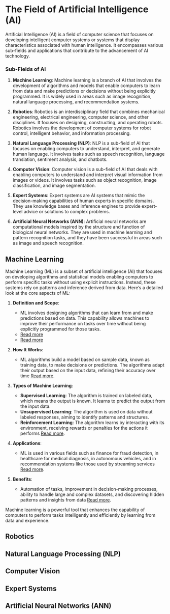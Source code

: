 # The Field of Artificial Intelligence (AI)

Artificial Intelligence (AI) is a field of computer science that focuses on developing intelligent computer systems or systems that display characteristics associated with human intelligence. It encompasses various sub-fields and applications that contribute to the advancement of AI technology.

### Sub-Fields of AI

1. **Machine Learning**: Machine learning is a branch of AI that involves the development of algorithms and models that enable computers to learn from data and make predictions or decisions without being explicitly programmed. It is widely used in areas such as image recognition, natural language processing, and recommendation systems.

2. **Robotics**: Robotics is an interdisciplinary field that combines mechanical engineering, electrical engineering, computer science, and other disciplines. It focuses on designing, constructing, and operating robots. Robotics involves the development of computer systems for robot control, intelligent behavior, and information processing.

3. **Natural Language Processing (NLP)**: NLP is a sub-field of AI that focuses on enabling computers to understand, interpret, and generate human language. It involves tasks such as speech recognition, language translation, sentiment analysis, and chatbots.

4. **Computer Vision**: Computer vision is a sub-field of AI that deals with enabling computers to understand and interpret visual information from images or videos. It involves tasks such as object recognition, image classification, and image segmentation.

5. **Expert Systems**: Expert systems are AI systems that mimic the decision-making capabilities of human experts in specific domains. They use knowledge bases and inference engines to provide expert-level advice or solutions to complex problems.

6. **Artificial Neural Networks (ANN)**: Artificial neural networks are computational models inspired by the structure and function of biological neural networks. They are used in machine learning and pattern recognition tasks, and they have been successful in areas such as image and speech recognition.

## Machine Learning

Machine Learning (ML) is a subset of artificial intelligence (AI) that focuses on developing algorithms and statistical models enabling computers to perform specific tasks without using explicit instructions. Instead, these systems rely on patterns and inference derived from data. Here’s a detailed look at the core aspects of ML:

1. **Definition and Scope**:
   - ML involves designing algorithms that can learn from and make predictions based on data. This capability allows machines to improve their performance on tasks over time without being explicitly programmed for those tasks.
   - [Read more](https://www.ibm.com/topics/machine-learning#:~:text=Machine%20learning%20)
   - [Read more](https://ischoolonline.berkeley.edu/blog/what-is-machine-learning/)

2. **How It Works**:
   - ML algorithms build a model based on sample data, known as training data, to make decisions or predictions. The algorithms adapt their output based on the input data, refining their accuracy over time [Read more](https://www.techtarget.com/searchenterpriseai/definition/machine-learning-ML).

3. **Types of Machine Learning**:
   - **Supervised Learning**: The algorithm is trained on labeled data, which means the output is known. It learns to predict the output from the input data.
   - **Unsupervised Learning**: The algorithm is used on data without labeled responses, aiming to identify patterns and structures.
   - **Reinforcement Learning**: The algorithm learns by interacting with its environment, receiving rewards or penalties for the actions it performs [Read more](https://www.datacamp.com/blog/what-is-machine-learning).

4. **Applications**:
   - ML is used in various fields such as finance for fraud detection, in healthcare for medical diagnosis, in autonomous vehicles, and in recommendation systems like those used by streaming services [Read more](https://www.geeksforgeeks.org/ml-machine-learning/).

5. **Benefits**:
   - Automation of tasks, improvement in decision-making processes, ability to handle large and complex datasets, and discovering hidden patterns and insights from data [Read more](https://enterprisersproject.com/article/2019/7/machine-learning-explained-plain-english).

Machine learning is a powerful tool that enhances the capability of computers to perform tasks intelligently and efficiently by learning from data and experience.


## Robotics

## Natural Language Processing (NLP)

## Computer Vision
## Expert Systems
## Artificial Neural Networks (ANN)
